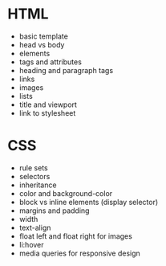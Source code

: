 # HTML

- basic template
- head vs body
- elements
- tags and attributes
- heading and paragraph tags
- links
- images
- lists
- title and viewport
- link to stylesheet

# CSS

- rule sets
- selectors
- inheritance
- color and background-color
- block vs inline elements (display selector)
- margins and padding
- width
- text-align
- float left and float right for images
- li:hover
- media queries for responsive design
